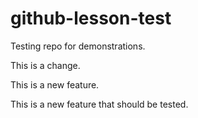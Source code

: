 # github-lesson-test
Testing repo for demonstrations.

This is a change.

This is a new feature.

This is a new feature that should be tested.